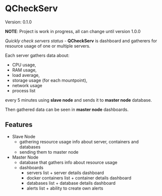 # QCheckServ
Version: 0.1.0

**NOTE**: Project is work in progress, all can change until version 1.0.0

*Quickly check servers status* - **QCheckServ** is dashboard and gatherers for resource usage of one or multiple servers. 

Each server gathers data about:
* CPU usage, 
* RAM usage, 
* load average, 
* storage usage (for each mountpoint), 
* network usage
* process list

every 5 minutes using **slave node** and sends it to **master node** database.

Then gathered data can be seen in **master node** dashboards.

## Features

* Slave Node
    * gathering resource usage info about server, containers and databases
    * sending them to master node
* Master Node
    * database that gathers info about resource usage
    * dashboards
        * servers list + server details dashboard
        * docker containers list + container details dashboard
        * databases list + database details dashboard
        * alerts list + ability to create own alerts